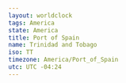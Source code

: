 ```yaml
---
layout: worldclock
tags: America
state: America
title: Port of Spain
name: Trinidad and Tobago
iso: TT
timezone: America/Port_of_Spain
utc: UTC -04:24
---
```


